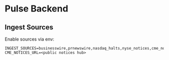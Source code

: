 # Pulse Backend

## Ingest Sources

Enable sources via env:

```
INGEST_SOURCES=businesswire,prnewswire,nasdaq_halts,nyse_notices,cme_notices
CME_NOTICES_URL=<public notices hub>
```


